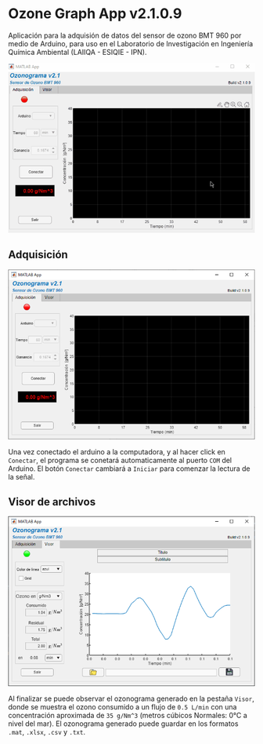 # Ozone Graph App v2.1.0.9
Aplicación para la adquisión de datos del sensor de ozono BMT 960 por medio de Arduino, para uso en el Laboratorio de Investigación en Ingeniería Química Ambiental (LAIIQA - ESIQIE - IPN).

![](app.gif)

## Adquisición
![](adquisicion.png)

Una vez conectado el arduino a la computadora, y al hacer click en `Conectar`, el programa se conetará automaticamente al puerto `COM` del Arduino. El botón `Conectar` cambiará a `Iniciar` para comenzar la lectura de la señal.

## Visor de archivos
![](visor.png)

 Al finalizar se puede observar el ozonograma generado en la pestaña `Visor`, donde se muestra el ozono consumido a un flujo de `0.5 L/min` con una concentración aproximada de `35 g/Nm^3` (metros cúbicos Normales: 0°C a nivel del mar). El ozonograma generado puede guardar en los formatos `.mat`, `.xlsx`, `.csv` y `.txt`.
